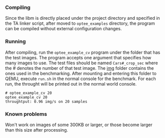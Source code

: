 ### Compiling
Since the libm is directly placed under the project directory and specified in the TA linker script, after moved to `optee_examples` directory, the program
can be compiled without external configuration changes.

### Running
After compiling, run the `optee_example_cv` program under the folder that has the test images. The program accepts one argument that specifies how many images to use.
The test files should be named `Cars#_crop_sec` where the # denotes the number of that test image. The [img](./imgs) folder contains the ones used in the benchmarking. 
After mounting and entering this folder to QEMU, execute `run.sh` in the normal console for the benchmark. For each run, the throught will be printed out in the normal
world console.
```
# optee_example_cv 20
optee_example_cv 20
throughtput: 0.96 img/s on 20 samples
```

### Known problems
Won't work on images of some 300KB or larger, or those become larger than this size after processing.